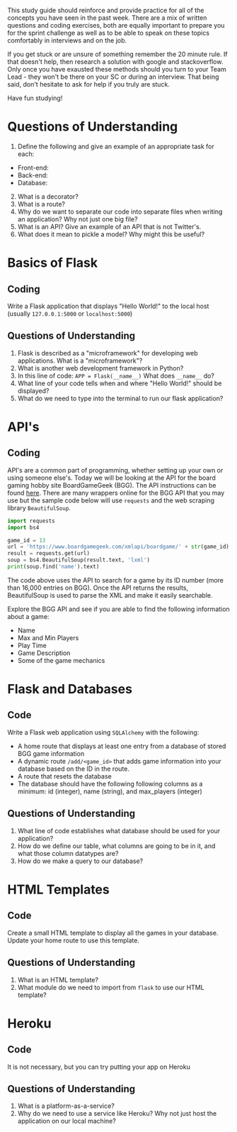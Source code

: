 This study guide should reinforce and provide practice for all of the concepts you have seen in the past week. There are a mix of written questions and coding exercises, both are equally important to prepare you for the sprint challenge as well as to be able to speak on these topics comfortably in interviews and on the job.

If you get stuck or are unsure of something remember the 20 minute rule. If that doesn't help, then research a solution with google and stackoverflow. Only once you have exausted these methods should you turn to your Team Lead - they won't be there on your SC or during an interview. That being said, don't hesitate to ask for help if you truly are stuck.

Have fun studying!

# Questions of Understanding
1. Define the following and give an example of an appropriate task for each:
 - Front-end:
 - Back-end:
 - Database:
2. What is a decorator?
3. What is a route?
4. Why do we want to separate our code into separate files when writing an application? Why not just one big file?
5. What is an API? Give an example of an API that is not Twitter's.
6. What does it mean to pickle a model? Why might this be useful?

# Basics of Flask

## Coding
Write a Flask application that displays "Hello World!" to the local host (usually `127.0.0.1:5000` or `localhost:5000`)

## Questions of Understanding
1. Flask is described as a "microframework" for developing web applications. What is a "microframework"?
2. What is another web development framework in Python?
3. In this line of code: `APP = Flask(__name__)` What does `__name__` do?
4. What line of your code tells when and where "Hello World!" should be displayed?
5. What do we need to type into the terminal to run our flask application?

# API's

## Coding
API's are a common part of programming, whether setting up your own or using someone else's. Today we will be looking at the API for the board gaming hobby site BoardGameGeek (BGG). The API instructions can be found [here](https://boardgamegeek.com/wiki/page/BGG_XML_API&redirectedfrom=XML_API#). There are many wrappers online for the BGG API that you may use but the sample code below will use `requests` and the web scraping library `BeautifulSoup`.

```python
import requests
import bs4

game_id = 13
url = 'https://www.boardgamegeek.com/xmlapi/boardgame/' + str(game_id)
result = requests.get(url)
soup = bs4.BeautifulSoup(result.text, 'lxml')
print(soup.find('name').text)
```

The code above uses the API to search for a game by its ID number (more than 16,000 entries on BGG). Once the API returns the results, BeautifulSoup is used to parse the XML and make it easily searchable.

Explore the BGG API and see if you are able to find the following information about a game:
- Name
- Max and Min Players
- Play Time
- Game Description
- Some of the game mechanics

# Flask and Databases

## Code
Write a Flask web application using `SQLAlchemy` with the following:
- A home route that displays at least one entry from a database of stored BGG game information
- A dynamic route `/add/<game_id>` that adds game information into your database based on the ID in the route.
- A route that resets the database
- The database should have the following following columns as a minimum: id (integer), name (string), and max_players (integer)

## Questions of Understanding
1. What line of code establishes what database should be used for your application?
2. How do we define our table, what columns are going to be in it, and what those column datatypes are?
3. How do we make a query to our database?

# HTML Templates

## Code
Create a small HTML template to display all the games in your database. Update your home route to use this template.

## Questions of Understanding
1. What is an HTML template?
2. What module do we need to import from `flask` to use our HTML template?

# Heroku

## Code
It is not necessary, but you can try putting your app on Heroku

## Questions of Understanding
1. What is a platform-as-a-service?
2. Why do we need to use a service like Heroku? Why not just host the application on our local machine?
